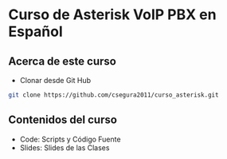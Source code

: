 # Curso de Asterisk VoIP PBX en Español

## Acerca de este curso

* Clonar desde Git Hub
```bash
git clone https://github.com/csegura2011/curso_asterisk.git
```

## Contenidos del curso

* Code: Scripts y Código Fuente
* Slides: Slides de las Clases






